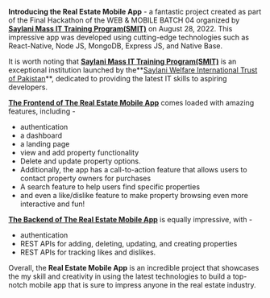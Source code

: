 **Introducing the Real Estate Mobile App** - a fantastic project created as part of the Final Hackathon of the WEB & MOBILE BATCH 04 organized by **[Saylani Mass IT Training Program(SMIT)](https://saylaniwelfare.com/en/services/education/technical-education/saylani-mass-it-training)** on August 28, 2022. This impressive app was developed using cutting-edge technologies such as React-Native, Node JS, MongoDB, Express JS, and Native Base.

It is worth noting that **[Saylani Mass IT Training Program(SMIT)](https://saylaniwelfare.com/en/services/education/technical-education/saylani-mass-it-training)** is an exceptional institution launched by the**[Saylani Welfare International Trust of Pakistan](https://saylaniwelfare.com/en)**, dedicated to providing the latest IT skills to aspiring developers.

**[The Frontend of The Real Estate Mobile App](https://github.com/Ahmadjajja/Hackathon_Frontend_2022_Batch_04)** comes loaded with amazing features, including -
* authentication
* a dashboard
* a landing page
* view and add property functionality
* Delete and update property options.
* Additionally, the app has a call-to-action feature that allows users to contact property owners for purchases
* A search feature to help users find specific properties
* and even a like/dislike feature to make property browsing even more interactive and fun!

**[The Backend of The Real Estate Mobile App](https://github.com/Ahmadjajja/-Hackathon_Backend_2022_Batch_04)** is equally impressive, with -
* authentication
* REST APIs for adding, deleting, updating, and creating properties
* REST APIs for tracking likes and dislikes.

Overall, the **Real Estate Mobile App** is an incredible project that showcases the my skill and creativity in using the latest technologies to build a top-notch mobile app that is sure to impress anyone in the real estate industry. 
